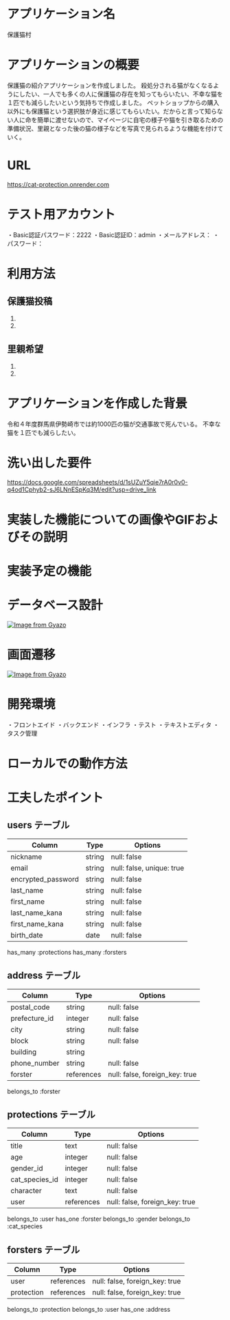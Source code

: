 # アプリケーション名

保護猫村

# アプリケーションの概要
保護猫の紹介アプリケーションを作成しました。
殺処分される猫がなくなるようにしたい、一人でも多くの人に保護猫の存在を知ってもらいたい、不幸な猫を１匹でも減らしたいという気持ちで作成しました。
ペットショップからの購入以外にも保護猫という選択肢が身近に感じてもらいたい。だからと言って知らない人に命を簡単に渡せないので、マイページに自宅の様子や猫を引き取るための準備状況、里親となった後の猫の様子などを写真で見られるような機能を付けていく。


# URL
https://cat-protection.onrender.com

# テスト用アカウント
・Basic認証パスワード：2222
・Basic認証ID：admin
・メールアドレス：
・パスワード：

# 利用方法
## 保護猫投稿
1.  
2.

## 里親希望
1.  
2.

# アプリケーションを作成した背景
令和４年度群馬県伊勢崎市では約1000匹の猫が交通事故で死んでいる。
不幸な猫を１匹でも減らしたい。


# 洗い出した要件
https://docs.google.com/spreadsheets/d/1sUZuY5qie7rA0r0v0-q4od1Cphyb2-sJ6LNnESpKq3M/edit?usp=drive_link

# 実装した機能についての画像やGIFおよびその説明

# 実装予定の機能


# データベース設計
[![Image from Gyazo](https://i.gyazo.com/6e4b66240689216df6c0b02592aab320.png)](https://gyazo.com/6e4b66240689216df6c0b02592aab320)

# 画面遷移
[![Image from Gyazo](https://i.gyazo.com/7f31e1b77feed7facf3ef5ba6c4aef07.png)](https://gyazo.com/7f31e1b77feed7facf3ef5ba6c4aef07)

# 開発環境
・フロントエイド
・バックエンド
・インフラ
・テスト
・テキストエディタ
・タスク管理

# ローカルでの動作方法

# 工夫したポイント




## users テーブル

| Column             | Type   | Options                   |
| ------------------ | ------ | ------------------------- |
| nickname           | string | null: false               |
| email              | string | null: false, unique: true |
| encrypted_password | string | null: false               |
| last_name          | string | null: false               |
| first_name         | string | null: false               |
| last_name_kana     | string | null: false               |
| first_name_kana    | string | null: false               |
| birth_date         | date   | null: false               |

has_many :protections
has_many :forsters
 


## address テーブル

| Column             | Type       | Options                        |
| ------------------ | ---------- | ------------------------------ |
| postal_code        | string     | null: false                    |
| prefecture_id      | integer    | null: false                    |
| city               | string     | null: false                    |
| block              | string     | null: false                    |
| building           | string     |                                |
| phone_number       | string     | null: false                    |
| forster            | references | null: false, foreign_key: true |

belongs_to :forster

## protections テーブル

| Column           | Type       | Options                        |
| ---------------- | ---------- | ------------------------------ |
| title            | text       | null: false                    |
| age              | integer    | null: false                    |
| gender_id        | integer    | null: false                    |
| cat_species_id   | integer    | null: false                    |
| character        | text       | null: false                    |
| user             | references | null: false, foreign_key: true |

belongs_to :user 
has_one :forster
belongs_to :gender
belongs_to :cat_species


## forsters テーブル

| Column     | Type       | Options                        |
| ---------- | ---------- | ------------------------------ |
| user       | references | null: false, foreign_key: true |
| protection | references | null: false, foreign_key: true |

belongs_to :protection
belongs_to :user
has_one :address
